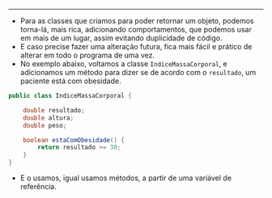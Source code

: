 ___
- Para as classes que criamos para poder retornar um objeto, podemos torna-lá, mais rica, adicionando comportamentos, que podemos usar em mais de um lugar, assim evitando duplicidade de código.
- E caso precise fazer uma alteração futura, fica mais fácil e prático de alterar em todo o programa de uma vez.
- No exemplo abaixo, voltamos a classe `IndiceMassaCorporal`, e adicionamos um método para dizer se de acordo com o `resultado`, um paciente está com obesidade.
```java
public class IndiceMassaCorporal {

	double resultado;
	double altura;
	double peso;

	boolean estaComObesidade() {
		return resultado >= 30;
	}
}
```
- E o usamos, igual usamos métodos, a partir de uma variável de referência.